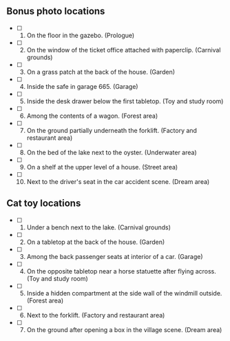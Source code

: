 ## Bonus photo locations

- [ ] 1. On the floor in the gazebo. (Prologue)  
- [ ] 2. On the window of the ticket office attached with paperclip. (Carnival grounds)  
- [ ] 3. On a grass patch at the back of the house. (Garden)  
- [ ] 4. Inside the safe in garage 665. (Garage)  
- [ ] 5. Inside the desk drawer below the first tabletop. (Toy and study room)  
- [ ] 6. Among the contents of a wagon. (Forest area)  
- [ ] 7. On the ground partially underneath the forklift. (Factory and restaurant area)  
- [ ] 8. On the bed of the lake next to the oyster. (Underwater area)  
- [ ] 9. On a shelf at the upper level of a house. (Street area)  
- [ ] 10. Next to the driver's seat in the car accident scene. (Dream area)

## Cat toy locations

- [ ] 1. Under a bench next to the lake. (Carnival grounds)  
- [ ] 2. On a tabletop at the back of the house. (Garden)  
- [ ] 3. Among the back passenger seats at interior of a car. (Garage)  
- [ ] 4. On the opposite tabletop near a horse statuette after flying across. (Toy and study room)  
- [ ] 5. Inside a hidden compartment at the side wall of the windmill outside. (Forest area)  
- [ ] 6. Next to the forklift. (Factory and restaurant area)  
- [ ] 7. On the ground after opening a box in the village scene. (Dream area)